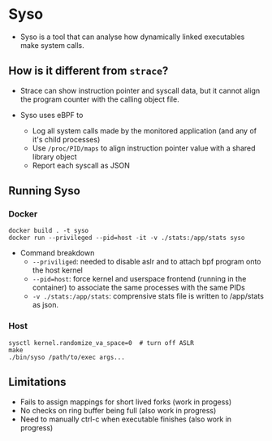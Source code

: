 # Syso

- Syso is a tool that can analyse how dynamically linked executables make system calls.

## How is it different from `strace`?

- Strace can show instruction pointer and syscall data, but it cannot align the program counter with the calling object file.

- Syso uses eBPF to
    - Log all system calls made by the monitored application (and any of it's child processes)
    - Use `/proc/PID/maps` to align instruction pointer value with a shared library object
    - Report each syscall as JSON

## Running Syso

### Docker

```shell
docker build . -t syso 
docker run --privileged --pid=host -it -v ./stats:/app/stats syso
```

- Command breakdown
    - `--priviliged`: needed to disable aslr and to attach bpf program onto the host kernel
    - `--pid=host`: force kernel and userspace frontend (running in the container) to associate the same processes with the same PIDs
    - `-v ./stats:/app/stats`: comprensive stats file is written to /app/stats as json.


### Host

```shell
sysctl kernel.randomize_va_space=0  # turn off ASLR
make
./bin/syso /path/to/exec args...
```

## Limitations
- Fails to assign mappings for short lived forks (work in progess)
- No checks on ring buffer being full (also work in progress)
- Need to manually ctrl-c when executable finishes (also work in progress)

